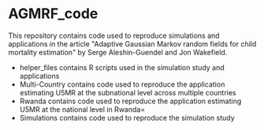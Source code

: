 # AGMRF_code
This repository contains code used to reproduce simulations and applications in 
the article "Adaptive Gaussian Markov random fields for child mortality 
estimation" by Serge Aleshin-Guendel and Jon Wakefield.
 - helper_files contains R scripts used in the simulation study and applications
 - Multi-Country contains code used to reproduce the application estimating 
 U5MR at the subnational level across multiple countries
 - Rwanda contains code used to reproduce the application estimating U5MR
 at the national level in Rwanda=
 - Simulations contains code used to reproduce the simulation study
